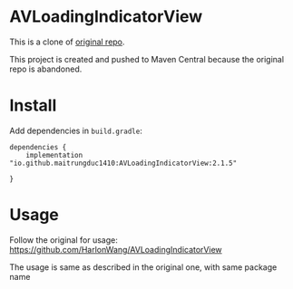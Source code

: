 # AVLoadingIndicatorView

This is a clone of [original repo](https://github.com/HarlonWang/AVLoadingIndicatorView).

This project is created and pushed to Maven Central because the original repo is abandoned.

# Install
Add dependencies in `build.gradle`:
```
dependencies {
    implementation "io.github.maitrungduc1410:AVLoadingIndicatorView:2.1.5"

}
```
# Usage

Follow the original for usage: https://github.com/HarlonWang/AVLoadingIndicatorView

The usage is same as described in the original one, with same package name